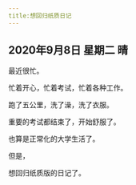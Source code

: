 ```yaml
---
title:想回归纸质日记
---
```


## 2020年9月8日 星期二 晴

最近很忙。

忙着开心，忙着考试，忙着各种工作。

跑了五公里，洗了澡，洗了衣服。

重要的考试都结束了，开始舒服了。

也算是正常化的大学生活了。

但是，

想回归纸质版的日记了。

